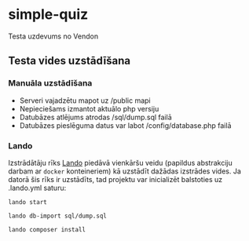 # simple-quiz
Testa uzdevums no Vendon

## Testa vides uzstādīšana

### Manuāla uzstādīšana

* Serveri vajadzētu mapot uz /public mapi
* Nepieciešams izmantot aktuālo php versiju
* Datubāzes atlējums atrodas /sql/dump.sql failā
* Datubāzes pieslēguma datus var labot /config/database.php failā


### Lando

Izstrādātāju rīks [Lando](https://lando.dev/) piedāvā vienkāršu veidu (papildus abstrakciju darbam ar `docker` konteineriem) kā uzstādīt dažādas izstrādes vides. Ja datorā šis rīks ir uzstādīts, tad 
projektu var inicializēt balstoties uz .lando.yml saturu:

```
lando start

lando db-import sql/dump.sql

lando composer install
```
